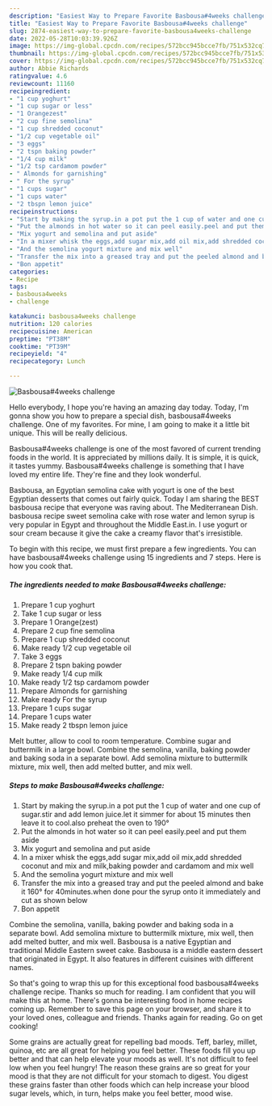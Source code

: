 ```yaml
---
description: "Easiest Way to Prepare Favorite Basbousa#4weeks challenge"
title: "Easiest Way to Prepare Favorite Basbousa#4weeks challenge"
slug: 2874-easiest-way-to-prepare-favorite-basbousa4weeks-challenge
date: 2022-05-28T10:03:39.926Z
image: https://img-global.cpcdn.com/recipes/572bcc945bcce7fb/751x532cq70/basbousa4weeks-challenge-recipe-main-photo.jpg
thumbnail: https://img-global.cpcdn.com/recipes/572bcc945bcce7fb/751x532cq70/basbousa4weeks-challenge-recipe-main-photo.jpg
cover: https://img-global.cpcdn.com/recipes/572bcc945bcce7fb/751x532cq70/basbousa4weeks-challenge-recipe-main-photo.jpg
author: Abbie Richards
ratingvalue: 4.6
reviewcount: 11160
recipeingredient:
- "1 cup yoghurt"
- "1 cup sugar or less"
- "1 Orangezest"
- "2 cup fine semolina"
- "1 cup shredded coconut"
- "1/2 cup vegetable oil"
- "3 eggs"
- "2 tspn baking powder"
- "1/4 cup milk"
- "1/2 tsp cardamom powder"
- " Almonds for garnishing"
- " For the syrup"
- "1 cups sugar"
- "1 cups water"
- "2 tbspn lemon juice"
recipeinstructions:
- "Start by making the syrup.in a pot put the 1 cup of water and one cup of sugar.stir and add lemon juice.let it simmer for about 15 minutes then leave it to cool.also preheat the oven to 190°"
- "Put the almonds in hot water so it can peel easily.peel and put them aside"
- "Mix yogurt and semolina and put aside"
- "In a mixer whisk the eggs,add sugar mix,add oil mix,add shredded coconut and mix and milk,baking powder and cardamom and mix well"
- "And the semolina yogurt mixture and mix well"
- "Transfer the mix into a greased tray and put the peeled almond and bake it 160° for 40minutes.when done pour the syrup onto it immediately and cut as shown below"
- "Bon appetit"
categories:
- Recipe
tags:
- basbousa4weeks
- challenge

katakunci: basbousa4weeks challenge 
nutrition: 120 calories
recipecuisine: American
preptime: "PT38M"
cooktime: "PT39M"
recipeyield: "4"
recipecategory: Lunch

---
```



![Basbousa#4weeks challenge](https://img-global.cpcdn.com/recipes/572bcc945bcce7fb/751x532cq70/basbousa4weeks-challenge-recipe-main-photo.jpg)

Hello everybody, I hope you're having an amazing day today. Today, I'm gonna show you how to prepare a special dish, basbousa#4weeks challenge. One of my favorites. For mine, I am going to make it a little bit unique. This will be really delicious.

Basbousa#4weeks challenge is one of the most favored of current trending foods in the world. It is appreciated by millions daily. It is simple, it is quick, it tastes yummy. Basbousa#4weeks challenge is something that I have loved my entire life. They're fine and they look wonderful.

Basbousa, an Egyptian semolina cake with yogurt is one of the best Egyptian desserts that comes out fairly quick. Today I am sharing the BEST basbousa recipe that everyone was raving about. The Mediterranean Dish. basbousa recipe sweet semolina cake with rose water and lemon syrup is very popular in Egypt and throughout the Middle East.in. I use yogurt or sour cream because it give the cake a creamy flavor that&#39;s irresistible.


To begin with this recipe, we must first prepare a few ingredients. You can have basbousa#4weeks challenge using 15 ingredients and 7 steps. Here is how you cook that.

<!--inarticleads1-->

##### The ingredients needed to make Basbousa#4weeks challenge:

1. Prepare 1 cup yoghurt
1. Take 1 cup sugar or less
1. Prepare 1 Orange(zest)
1. Prepare 2 cup fine semolina
1. Prepare 1 cup shredded coconut
1. Make ready 1/2 cup vegetable oil
1. Take 3 eggs
1. Prepare 2 tspn baking powder
1. Make ready 1/4 cup milk
1. Make ready 1/2 tsp cardamom powder
1. Prepare  Almonds for garnishing
1. Make ready  For the syrup
1. Prepare 1 cups sugar
1. Prepare 1 cups water
1. Make ready 2 tbspn lemon juice


Melt butter, allow to cool to room temperature. Combine sugar and buttermilk in a large bowl. Combine the semolina, vanilla, baking powder and baking soda in a separate bowl. Add semolina mixture to buttermilk mixture, mix well, then add melted butter, and mix well. 

<!--inarticleads2-->

##### Steps to make Basbousa#4weeks challenge:

1. Start by making the syrup.in a pot put the 1 cup of water and one cup of sugar.stir and add lemon juice.let it simmer for about 15 minutes then leave it to cool.also preheat the oven to 190°
1. Put the almonds in hot water so it can peel easily.peel and put them aside
1. Mix yogurt and semolina and put aside
1. In a mixer whisk the eggs,add sugar mix,add oil mix,add shredded coconut and mix and milk,baking powder and cardamom and mix well
1. And the semolina yogurt mixture and mix well
1. Transfer the mix into a greased tray and put the peeled almond and bake it 160° for 40minutes.when done pour the syrup onto it immediately and cut as shown below
1. Bon appetit


Combine the semolina, vanilla, baking powder and baking soda in a separate bowl. Add semolina mixture to buttermilk mixture, mix well, then add melted butter, and mix well. Basbousa is a native Egyptian and traditional Middle Eastern sweet cake. Basbousa is a middle eastern dessert that originated in Egypt. It also features in different cuisines with different names. 

So that's going to wrap this up for this exceptional food basbousa#4weeks challenge recipe. Thanks so much for reading. I am confident that you will make this at home. There's gonna be interesting food in home recipes coming up. Remember to save this page on your browser, and share it to your loved ones, colleague and friends. Thanks again for reading. Go on get cooking!

Some grains are actually great for repelling bad moods. Teff, barley, millet, quinoa, etc are all great for helping you feel better. These foods fill you up better and that can help elevate your moods as well. It's not difficult to feel low when you feel hungry! The reason these grains are so great for your mood is that they are not difficult for your stomach to digest. You digest these grains faster than other foods which can help increase your blood sugar levels, which, in turn, helps make you feel better, mood wise.
